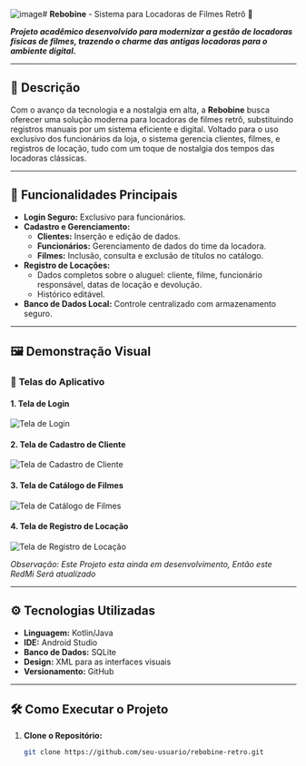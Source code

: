 ![image](https://github.com/user-attachments/assets/1c00ac01-6cb1-4e70-a429-9008d490d7d6)# **Rebobine** - Sistema para Locadoras de Filmes Retrô 🎥  

**_Projeto acadêmico desenvolvido para modernizar a gestão de locadoras físicas de filmes, trazendo o charme das antigas locadoras para o ambiente digital._**  

---

## 📝 **Descrição**  

Com o avanço da tecnologia e a nostalgia em alta, a **Rebobine** busca oferecer uma solução moderna para locadoras de filmes retrô, substituindo registros manuais por um sistema eficiente e digital. Voltado para o uso exclusivo dos funcionários da loja, o sistema gerencia clientes, filmes, e registros de locação, tudo com um toque de nostalgia dos tempos das locadoras clássicas.  

---

## 🚀 **Funcionalidades Principais**  

- **Login Seguro:** Exclusivo para funcionários.  
- **Cadastro e Gerenciamento:**  
  - **Clientes:** Inserção e edição de dados.  
  - **Funcionários:** Gerenciamento de dados do time da locadora.  
  - **Filmes:** Inclusão, consulta e exclusão de títulos no catálogo.  
- **Registro de Locações:**  
  - Dados completos sobre o aluguel: cliente, filme, funcionário responsável, datas de locação e devolução.  
  - Histórico editável.  
- **Banco de Dados Local:** Controle centralizado com armazenamento seguro.  

---

## 🖼️ **Demonstração Visual**  

### 📱 **Telas do Aplicativo**  

#### 1. Tela de Login  
![Tela de Login]([https://via.placeholder.com/500x300](https://github.com/ANAMARIAZAVA/androidStudioProjetoRebobine/blob/main/ImagemReadme/1%20Tela%20Usu%C3%A1rio%20Logado%20-%20Copia.jpeg?raw=true))  

#### 2. Tela de Cadastro de Cliente  
![Tela de Cadastro de Cliente](https://via.placeholder.com/500x300)  

#### 3. Tela de Catálogo de Filmes  
![Tela de Catálogo de Filmes](https://via.placeholder.com/500x300)  

#### 4. Tela de Registro de Locação  
![Tela de Registro de Locação](https://via.placeholder.com/500x300)  

*Observação: Este Projeto esta ainda em desenvolvimento, Então este RedMi Será atualizado*  

---

## ⚙️ **Tecnologias Utilizadas**  

- **Linguagem:** Kotlin/Java  
- **IDE:** Android Studio  
- **Banco de Dados:** SQLite  
- **Design:** XML para as interfaces visuais  
- **Versionamento:** GitHub  

---

## 🛠️ **Como Executar o Projeto**  

1. **Clone o Repositório:**  
   ```bash  
   git clone https://github.com/seu-usuario/rebobine-retro.git  
